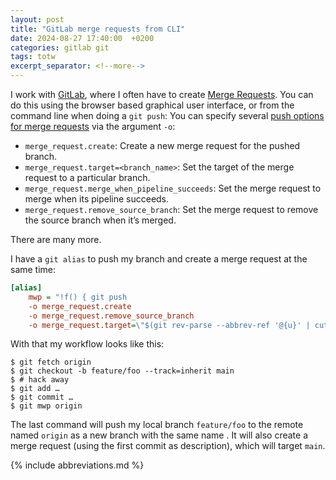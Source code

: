 ```yaml
---
layout: post
title: "GitLab merge requests from CLI"
date: 2024-08-27 17:40:00  +0200
categories: gitlab git
tags: totw
excerpt_separator: <!--more-->
---
```


I work with [GitLab](https://about.gitlab.com/), where I often have to create [Merge Requests](https://docs.gitlab.com/ee/user/project/merge_requests/).
You can do this using the browser based graphical user interface, or from the command line when doing a `git push`:
You can specify several [push options for merge requests](https://docs.gitlab.com/ee/topics/git/commit.html#push-options-for-merge-requests) via the argument `-o`:

- `merge_request.create`:
  Create a new merge request for the pushed branch.
- `merge_request.target=<branch_name>`:
  Set the target of the merge request to a particular branch.
- `merge_request.merge_when_pipeline_succeeds`:
  Set the merge request to merge when its pipeline succeeds.
- `merge_request.remove_source_branch`:
  Set the merge request to remove the source branch when it’s merged.

There are many more.

<!--more-->

I have a `git alias` to push my branch and create a merge request at the same time:

```ini
[alias]
	mwp = "!f() { git push
	-o merge_request.create
	-o merge_request.remove_source_branch
	-o merge_request.target=\"$(git rev-parse --abbrev-ref '@{u}' | cut -d/ -f2)\";};f"
```

With that my workflow looks like this:

```console
$ git fetch origin
$ git checkout -b feature/foo --track=inherit main
$ # hack away
$ git add …
$ git commit …
$ git mwp origin
```

The last command will push my local branch `feature/foo` to the remote named `origin` as a new branch with the same name .
It will also create a merge request (using the first commit as description), which will target `main`.

{% include abbreviations.md %}
